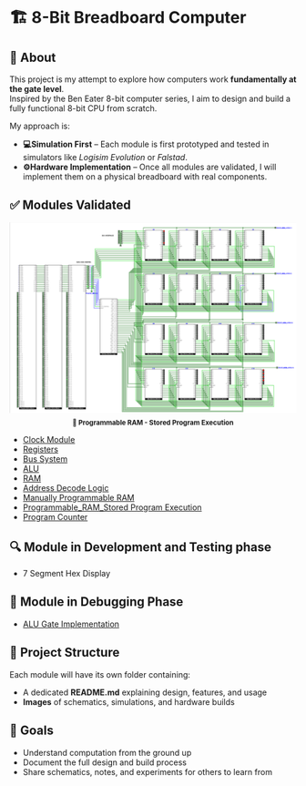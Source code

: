 # 🏗️ 8-Bit Breadboard Computer  

## 🧠 About  
This project is my attempt to explore how computers work **fundamentally at the gate level**.  
Inspired by the Ben Eater 8-bit computer series, I aim to design and build a fully functional 8-bit CPU from scratch.  

My approach is:  
- **💻Simulation First** – Each module is first prototyped and tested in simulators like *Logisim Evolution* or *Falstad*.  
- **⚙️Hardware Implementation** – Once all modules are validated, I will implement them on a physical breadboard with real components.  

## ✅ Modules Validated  

<p align="center">
  <img src="Programmable_RAM(StoredProgramExecution)/images/Programmable_RAM_Stored_Program_Execution.png" 
       alt="Programmable RAM (Stored Program Execution)" width="750"/>
  <br>
  <sub><b>💾 Programmable RAM - Stored Program Execution</b></sub>
</p>


- [Clock Module](CLOCK)
- [Registers](registers_AND_bus)  
- [Bus System](registers_AND_bus)
- [ALU](ALU)
- [RAM](RAM)
- [Address Decode Logic](Address_Decoders)
- [Manually Programmable RAM](Manually_Programmable_RAM)
- [Programmable_RAM_Stored Program Execution](Programmable_RAM(StoredProgramExecution))
- [Program Counter](Program_Counter)

## 🔍 Module in Development and Testing phase
- 7 Segment Hex Display

## 🐞 Module in Debugging Phase
- [ALU Gate Implementation](Bugs)

## 📂 Project Structure  
Each module will have its own folder containing:  
- A dedicated **README.md** explaining design, features, and usage  
- **Images** of schematics, simulations, and hardware builds  

## 🎯 Goals  
- Understand computation from the ground up  
- Document the full design and build process  
- Share schematics, notes, and experiments for others to learn from  
